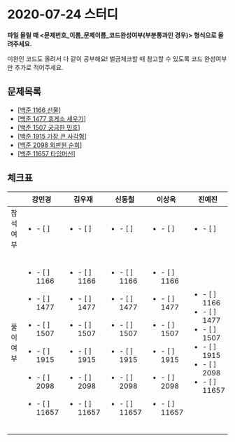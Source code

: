 # 2020-07-24 스터디

**파일 올릴 때 <문제번호\_이름\_문제이름_코드완성여부(부분통과인 경우)> 형식으로 올려주세요.**

미완인 코드도 올려서 다 같이 공부해요! 벌금체크할 때 참고할 수 있도록 코드 완성여부만 추가로 적어주세요.



## 문제목록

- [[백준 1166 선물](https://www.acmicpc.net/problem/1166)]
- [[백준 1477 휴게소 세우기]](https://www.acmicpc.net/problem/1477)
- [[백준 1507 궁금한 민호]](https://www.acmicpc.net/problem/1507)
- [[백준 1915 가장 큰 사각형]](https://www.acmicpc.net/problem/1915)
- [[백준 2098 외판원 순회]](https://www.acmicpc.net/problem/2098)
- [[백준 11657 타임머신]](https://www.acmicpc.net/problem/11657)



## 체크표

|           | 강민경                                                       | 김우재                                                       | 신동철                                                       | 이상옥                                                       | 진예진                                                       |
| --------- | ------------------------------------------------------------ | ------------------------------------------------------------ | ------------------------------------------------------------ | ------------------------------------------------------------ | ------------------------------------------------------------ |
| 참석여부  | <ul><li>- [ ] </li></ul>                                     | <ul><li>- [ ] </li></ul>                                     | <ul><li>- [ ] </li></ul>                                     | <ul><li>- [ ] </li></ul>                                     | <ul><li>- [ ] </li></ul>                                     |
| 풀이 여부 | <ul><br/>    <li>- [ ] 1166</li><br/>    <li>- [ ] 1477</li><br/>	<li>- [ ] 1507</li><br/>    <li>- [ ] 1915</li><br/>    <li>- [ ] 2098</li><br/>    <li>- [ ] 11657</li><br/></ul> | <ul><br/>    <li>- [ ] 1166</li><br/>    <li>- [ ] 1477</li><br/>	<li>- [ ] 1507</li><br/>    <li>- [ ] 1915</li><br/>    <li>- [ ] 2098</li><br/>    <li>- [ ] 11657</li><br/></ul> | <ul><br/>    <li>- [ ] 1166</li><br/>    <li>- [ ] 1477</li><br/>	<li>- [ ] 1507</li><br/>    <li>- [ ] 1915</li><br/>    <li>- [ ] 2098</li><br/>    <li>- [ ] 11657</li><br/></ul> | <ul><br/>    <li>- [ ] 1166</li><br/>    <li>- [ ] 1477</li><br/>	<li>- [ ] 1507</li><br/>    <li>- [ ] 1915</li><br/>    <li>- [ ] 2098</li><br/>    <li>- [ ] 11657</li><br/></ul> | <ul>     <li>- [ ] 1166</li>     <li>- [ ] 1477</li> 	<li>- [ ] 1507</li>     <li>- [ ] 1915</li>     <li>- [ ] 2098</li>     <li>- [ ] 11657</li> </ul> |


